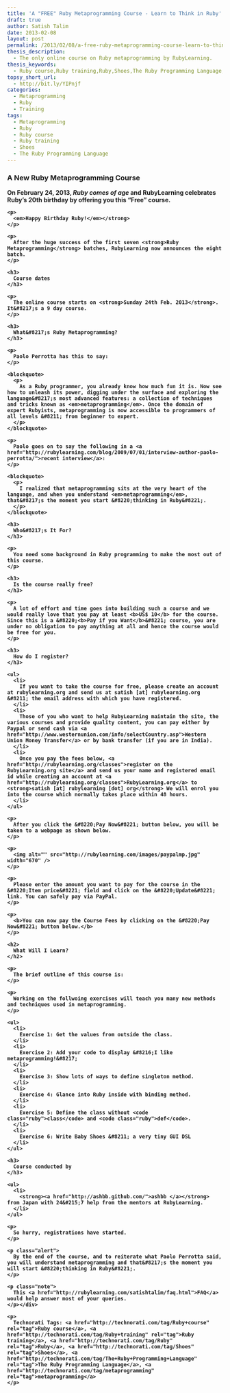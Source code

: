 ```yaml
---
title: 'A "FREE" Ruby Metaprogramming Course - Learn to Think in Ruby'
draft: true
author: Satish Talim
date: 2013-02-08
layout: post
permalink: /2013/02/08/a-free-ruby-metaprogramming-course-learn-to-think-in-ruby/
thesis_description:
  - The only online course on Ruby metaprogramming by RubyLearning.
thesis_keywords:
  - Ruby course,Ruby training,Ruby,Shoes,The Ruby Programming Language,metaprogramming
topsy_short_url:
  - http://bit.ly/YIPnjf
categories:
  - Metaprogramming
  - Ruby
  - Training
tags:
  - Metaprogramming
  - Ruby
  - Ruby course
  - Ruby training
  - Shoes
  - The Ruby Programming Language
---
```

<div>
  <h3>
    A New Ruby Metaprogramming Course
  </h3>
  
  <p>
    <strong>On February 24, 2013, <em>Ruby comes of age</em> and RubyLearning celebrates Ruby&#8217;s 20th birthday by offering you this &#8220;Free&#8221; course. 
    
    <p>
      <em>Happy Birthday Ruby!</em></strong>
    </p>
    
    <p>
      After the huge success of the first seven <strong>Ruby Metaprogramming</strong> batches, RubyLearning now announces the eight batch.
    </p>
    
    <h3>
      Course dates
    </h3>
    
    <p>
      The online course starts on <strong>Sunday 24th Feb. 2013</strong>. It&#8217;s a 9 day course.
    </p>
    
    <h3>
      What&#8217;s Ruby Metaprogramming?
    </h3>
    
    <p>
      Paolo Perrotta has this to say:
    </p>
    
    <blockquote>
      <p>
        As a Ruby programmer, you already know how much fun it is. Now see how to unleash its power, digging under the surface and exploring the language&#8217;s most advanced features: a collection of techniques and tricks known as <em>metaprogramming</em>. Once the domain of expert Rubyists, metaprogramming is now accessible to programmers of all levels &#8211; from beginner to expert.
      </p>
    </blockquote>
    
    <p>
      Paolo goes on to say the following in a <a href="http://rubylearning.com/blog/2009/07/01/interview-author-paolo-perrotta/">recent interview</a>:
    </p>
    
    <blockquote>
      <p>
        I realized that metaprogramming sits at the very heart of the language, and when you understand <em>metaprogramming</em>, that&#8217;s the moment you start &#8220;thinking in Ruby&#8221;.
      </p>
    </blockquote>
    
    <h3>
      Who&#8217;s It For?
    </h3>
    
    <p>
      You need some background in Ruby programming to make the most out of this course.
    </p>
    
    <h3>
      Is the course really free?
    </h3>
    
    <p>
      A lot of effort and time goes into building such a course and we would really love that you pay at least <b>US$ 10</b> for the course. Since this is a &#8220;<b>Pay if you Want</b>&#8221; course, you are under no obligation to pay anything at all and hence the course would be free for you.
    </p>
    
    <h3>
      How do I register?
    </h3>
    
    <ul>
      <li>
        If you want to take the course for free, please create an account at rubylearning.org and send us at satish [at] rubylearning.org &#8211; the email address with which you have registered.
      </li>
      <li>
        Those of you who want to help RubyLearning maintain the site, the various courses and provide quality content, you can pay either by Paypal or send cash via <a href="http://www.westernunion.com/info/selectCountry.asp">Western Union Money Transfer</a> or by bank transfer (if you are in India).
      </li>
      <li>
        Once you pay the fees below, <a href="http://rubylearning.org/classes">register on the RubyLearning.org site</a> and send us your name and registered email id while creating an account at <a href="http://rubylearning.org/classes">RubyLearning.org</a> to <strong>satish [at] rubylearning [dot] org</strong> We will enrol you into the course which normally takes place within 48 hours.
      </li>
    </ul>
    
    <p>
      After you click the &#8220;Pay Now&#8221; button below, you will be taken to a webpage as shown below.
    </p>
    
    <p>
      <img alt="" src="http://rubylearning.com/images/paypalmp.jpg" width="670" />
    </p>
    
    <p>
      Please enter the amount you want to pay for the course in the &#8220;Item price&#8221; field and click on the &#8220;Update&#8221; link. You can safely pay via PayPal.
    </p>
    
    <p>
      <b>You can now pay the Course Fees by clicking on the &#8220;Pay Now&#8221; button below.</b>
    </p>
    
    <h2>
      What Will I Learn?
    </h2>
    
    <p>
      The brief outline of this course is:
    </p>
    
    <p>
      Working on the follwoing exercises will teach you many new methods and techniques used in metaprogramming.
    </p>
    
    <ul>
      <li>
        Exercise 1: Get the values from outside the class.
      </li>
      <li>
        Exercise 2: Add your code to display &#8216;I like metaprogramming!&#8217;
      </li>
      <li>
        Exercise 3: Show lots of ways to define singleton method.
      </li>
      <li>
        Exercise 4: Glance into Ruby inside with binding method.
      </li>
      <li>
        Exercise 5: Define the class without <code class="ruby">class</code> and <code class="ruby">def</code>.
      </li>
      <li>
        Exercise 6: Write Baby Shoes &#8211; a very tiny GUI DSL
      </li>
    </ul>
    
    <h3>
      Course conducted by
    </h3>
    
    <ul>
      <li>
        <strong><a href="http://ashbb.github.com/">ashbb </a></strong> from Japan with 24&#215;7 help from the mentors at RubyLearning.
      </li>
    </ul>
    
    <p>
      So hurry, registrations have started.
    </p>
    
    <p class="alert">
      By the end of the course, and to reiterate what Paolo Perrotta said, you will understand metaprogramming and that&#8217;s the moment you will start &#8220;thinking in Ruby&#8221;.
    </p>
    
    <p class="note">
      This <a href="http://rubylearning.com/satishtalim/faq.html">FAQ</a> would help answer most of your queries.
    </p></div> 
    
    <p>
      Technorati Tags: <a href="http://technorati.com/tag/Ruby+course" rel="tag">Ruby course</a>, <a href="http://technorati.com/tag/Ruby+training" rel="tag">Ruby training</a>, <a href="http://technorati.com/tag/Ruby" rel="tag">Ruby</a>, <a href="http://technorati.com/tag/Shoes" rel="tag">Shoes</a>, <a href="http://technorati.com/tag/The+Ruby+Programming+Language" rel="tag">The Ruby Programming Language</a>, <a href="http://technorati.com/tag/metaprogramming" rel="tag">metaprogramming</a>
    </p>
